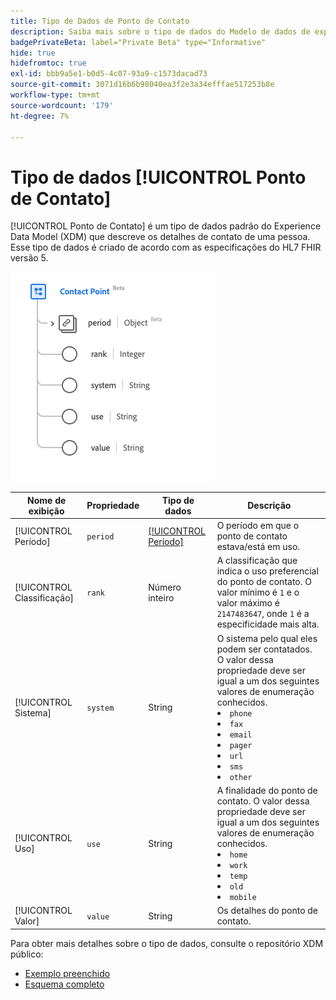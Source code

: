 ```yaml
---
title: Tipo de Dados de Ponto de Contato
description: Saiba mais sobre o tipo de dados do Modelo de dados de experiência (XDM) do ponto de contato.
badgePrivateBeta: label="Private Beta" type="Informative"
hide: true
hidefromtoc: true
exl-id: bbb9a5e1-b0d5-4c07-93a9-c1573dacad73
source-git-commit: 3071d16b6b98040ea3f2e3a34efffae517253b8e
workflow-type: tm+mt
source-wordcount: '179'
ht-degree: 7%

---
```


# Tipo de dados [!UICONTROL Ponto de Contato]

[!UICONTROL Ponto de Contato] é um tipo de dados padrão do Experience Data Model (XDM) que descreve os detalhes de contato de uma pessoa. Esse tipo de dados é criado de acordo com as especificações do HL7 FHIR versão 5.

![Estrutura de tipo de dados do Ponto de Contato](../../../images/healthcare/data-types/contact-point.png)

| Nome de exibição | Propriedade | Tipo de dados | Descrição |
| --- | --- | --- | --- |
| [!UICONTROL Período] | `period` | [[!UICONTROL Período]](../data-types/period.md) | O período em que o ponto de contato estava/está em uso. |
| [!UICONTROL Classificação] | `rank` | Número inteiro | A classificação que indica o uso preferencial do ponto de contato. O valor mínimo é `1` e o valor máximo é `2147483647`, onde `1` é a especificidade mais alta. |
| [!UICONTROL Sistema] | `system` | String | O sistema pelo qual eles podem ser contatados. O valor dessa propriedade deve ser igual a um dos seguintes valores de enumeração conhecidos. <li> `phone` </li> <li> `fax` </li> <li> `email` </li> <li> `pager`</li> <li> `url`</li> <li> `sms`</li> <li> `other`</li> |
| [!UICONTROL Uso] | `use` | String | A finalidade do ponto de contato. O valor dessa propriedade deve ser igual a um dos seguintes valores de enumeração conhecidos. <li> `home` </li> <li> `work` </li> <li> `temp` </li> <li> `old`</li> <li> `mobile`</li> |
| [!UICONTROL Valor] | `value` | String | Os detalhes do ponto de contato. |

Para obter mais detalhes sobre o tipo de dados, consulte o repositório XDM público:

* [Exemplo preenchido](https://github.com/adobe/xdm/blob/master/extensions/industry/healthcare/fhir/datatypes/contactpoint.example.1.json)
* [Esquema completo](https://github.com/adobe/xdm/blob/master/extensions/industry/healthcare/fhir/datatypes/contactpoint.schema.json)
